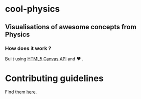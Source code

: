 # cool-physics
## Visualisations of awesome concepts from Physics


### How does it work ?

Built using [HTML5 Canvas API](https://developer.mozilla.org/en-US/docs/Web/API/Canvas_API) and :heart: .

# Contributing guidelines
Find them [here](CONTRIBUTING.md).
